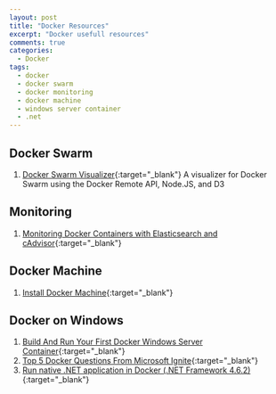 ```yaml
---
layout: post
title: "Docker Resources"
excerpt: "Docker usefull resources"
comments: true
categories:
  - Docker
tags: 
  - docker
  - docker swarm
  - docker monitoring
  - docker machine
  - windows server container
  - .net
---
```


## Docker Swarm
1. [Docker Swarm Visualizer](https://github.com/ManoMarks/docker-swarm-visualizer){:target="_blank"} A visualizer for Docker Swarm using the Docker Remote API, Node.JS, and D3

## Monitoring
1. [Monitoring Docker Containers with Elasticsearch and cAdvisor](https://blog.codeship.com/monitoring-docker-containers-with-elasticsearch-and-cadvisor/){:target="_blank"}

## Docker Machine
1. [Install Docker Machine](https://docs.docker.com/machine/install-machine/){:target="_blank"}

## Docker on Windows
1. [Build And Run Your First Docker Windows Server Container](https://blog.docker.com/2016/09/build-your-first-docker-windows-server-container/){:target="_blank"}
2. [Top 5 Docker Questions From Microsoft Ignite](https://blog.docker.com/2016/10/docker-on-windows/){:target="_blank"}
3. [Run native .NET application in Docker (.NET Framework 4.6.2)](http://vunvulearadu.blogspot.gr/2016/10/run-native-net-application-in-docker.html){:target="_blank"}